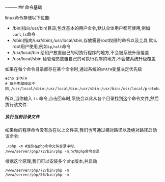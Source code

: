 <head>
     <title>EasySwoole 入门教程|swoole 入门教程|Linux基础|Linux 命令基础</title>
     <meta name="keywords" content="EasySwoole 入门教程|swoole 入门教程|Linux基础|Linux 命令基础"/>
     <meta name="description" content="EasySwoole 入门教程|swoole 入门教程|Linux基础|Linux 命令基础"/>
</head>
---<head>---
## 命令基础

linux命令存储以下位置:
* /bin(指向/usr/bin)目录,包含基本的用户命令,默认全体用户都可使用,例如`curl`,`ls`命令
* /sbin(指向/usr/sbin),/usr/local/sbin,存放需要root权限的命令以及工具,默认root用户使用,例如`ip`,`halt`命令
* /usr/local/bin 给用户放置自己的可执行程序的地方,不会被系统升级覆盖
* /usr/local/sbin 给管理员放置自己的可执行程序的地方,不会被系统升级覆盖

如果在每个命令目录都存在某个命令时,通过系统的`$PATH`变量决定优先级
```
echo $PATH
# 每台电脑输出不同,/usr/local/sbin:/usr/local/bin:/usr/sbin:/usr/bin:/usr/local/protobuf/bin/:/root/bin
```
所以,当你输入 `ls` 命令,点击回车时,系统会以此从各个目录找到这个命令文件,然后执行该文件.

##### 执行当前目录文件
如果你的程序命令没有放在以上文件夹,我们也可通过相对路径以及绝对路径启动该命令:
```
./php -m #当你在php命令文件目录中时,
/www/server/php/72/bin/php -m,宝塔php命令目录
```
根据这个原理,我们可以安装多个php版本,并启动
```
/www/server/php/72/bin/php -m
/www/server/php/56/bin/php -m
```
